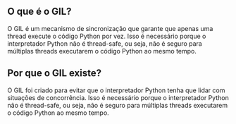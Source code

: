 ## O que é o GIL?

O GIL é um mecanismo de sincronização que garante que apenas uma thread execute o código Python por vez. Isso é necessário porque o interpretador Python não é thread-safe, ou seja, não é seguro para múltiplas threads executarem o código Python ao mesmo tempo.

## Por que o GIL existe?

O GIL foi criado para evitar que o interpretador Python tenha que lidar com situações de concorrência. Isso é necessário porque o interpretador Python não é thread-safe, ou seja, não é seguro para múltiplas threads executarem o código Python ao mesmo tempo.